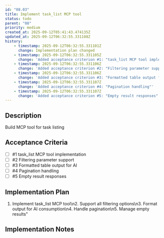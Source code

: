 ```yaml
---
id: "08.03"
title: Implement task_list MCP tool
status: todo
parent: "08"
priority: medium
created_at: 2025-09-12T05:41:43.474135Z
updated_at: 2025-09-12T06:32:55.331108Z
history:
    - timestamp: 2025-09-12T06:32:55.331101Z
      change: Implementation plan changed
    - timestamp: 2025-09-12T06:32:55.331105Z
      change: 'Added acceptance criterion #1: "task_list MCP tool implementation"'
    - timestamp: 2025-09-12T06:32:55.331106Z
      change: 'Added acceptance criterion #2: "Filtering parameter support"'
    - timestamp: 2025-09-12T06:32:55.331106Z
      change: 'Added acceptance criterion #3: "Formatted table output for AI"'
    - timestamp: 2025-09-12T06:32:55.331107Z
      change: 'Added acceptance criterion #4: "Pagination handling"'
    - timestamp: 2025-09-12T06:32:55.331107Z
      change: 'Added acceptance criterion #5: "Empty result responses"'
---
```

## Description

Build MCP tool for task listing

## Acceptance Criteria
<!-- AC:BEGIN -->

- [ ] #1 task_list MCP tool implementation
- [ ] #2 Filtering parameter support
- [ ] #3 Formatted table output for AI
- [ ] #4 Pagination handling
- [ ] #5 Empty result responses

<!-- AC:END -->

## Implementation Plan

1. Implement task_list MCP tool\n2. Support all filtering options\n3. Format output for AI consumption\n4. Handle pagination\n5. Manage empty results"

## Implementation Notes


